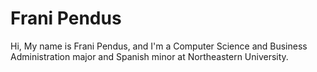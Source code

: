 # Frani Pendus

Hi, My name is Frani Pendus, and I'm a Computer Science and Business Administration major and Spanish minor at Northeastern University.
